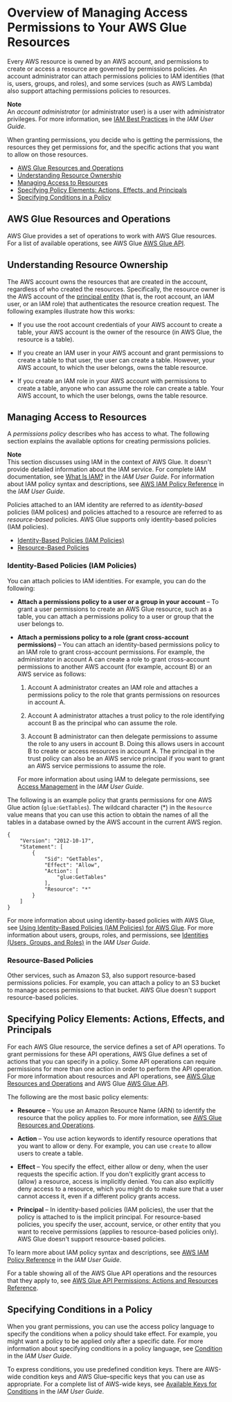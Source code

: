 # Overview of Managing Access Permissions to Your AWS Glue Resources<a name="access-control-overview"></a>

Every AWS resource is owned by an AWS account, and permissions to create or access a resource are governed by permissions policies\. An account administrator can attach permissions policies to IAM identities \(that is, users, groups, and roles\), and some services \(such as AWS Lambda\) also support attaching permissions policies to resources\. 

**Note**  
An *account administrator* \(or administrator user\) is a user with administrator privileges\. For more information, see [IAM Best Practices](http://docs.aws.amazon.com/IAM/latest/UserGuide/best-practices.html) in the *IAM User Guide*\.

When granting permissions, you decide who is getting the permissions, the resources they get permissions for, and the specific actions that you want to allow on those resources\.


+ [AWS Glue Resources and Operations](#access-control-resources)
+ [Understanding Resource Ownership](#access-control-resource-ownership)
+ [Managing Access to Resources](#access-control-manage-access-intro)
+ [Specifying Policy Elements: Actions, Effects, and Principals](#specify-policy-elements)
+ [Specifying Conditions in a Policy](#specifying-conditions-overview)

## AWS Glue Resources and Operations<a name="access-control-resources"></a>

AWS Glue provides a set of operations to work with AWS Glue resources\. For a list of available operations, see AWS Glue [AWS Glue API](aws-glue-api.md)\.

## Understanding Resource Ownership<a name="access-control-resource-ownership"></a>

The AWS account owns the resources that are created in the account, regardless of who created the resources\. Specifically, the resource owner is the AWS account of the [principal entity](http://docs.aws.amazon.com/IAM/latest/UserGuide/id_roles_terms-and-concepts.html) \(that is, the root account, an IAM user, or an IAM role\) that authenticates the resource creation request\. The following examples illustrate how this works:

+ If you use the root account credentials of your AWS account to create a table, your AWS account is the owner of the resource \(in AWS Glue, the resource is a table\)\.

+ If you create an IAM user in your AWS account and grant permissions to create a table to that user, the user can create a table\. However, your AWS account, to which the user belongs, owns the table resource\.

+ If you create an IAM role in your AWS account with permissions to create a table, anyone who can assume the role can create a table\. Your AWS account, to which the user belongs, owns the table resource\. 

## Managing Access to Resources<a name="access-control-manage-access-intro"></a>

A *permissions policy* describes who has access to what\. The following section explains the available options for creating permissions policies\.

**Note**  
This section discusses using IAM in the context of AWS Glue\. It doesn't provide detailed information about the IAM service\. For complete IAM documentation, see [What Is IAM?](http://docs.aws.amazon.com/IAM/latest/UserGuide/introduction.html) in the *IAM User Guide*\. For information about IAM policy syntax and descriptions, see [AWS IAM Policy Reference](http://docs.aws.amazon.com/IAM/latest/UserGuide/reference_policies.html) in the *IAM User Guide*\.

Policies attached to an IAM identity are referred to as *identity\-based* policies \(IAM polices\) and policies attached to a resource are referred to as *resource\-based* policies\. AWS Glue supports only identity\-based policies \(IAM policies\)\.


+ [Identity\-Based Policies \(IAM Policies\)](#access-control-manage-access-identity-based)
+ [Resource\-Based Policies](#access-control-manage-access-resource-based)

### Identity\-Based Policies \(IAM Policies\)<a name="access-control-manage-access-identity-based"></a>

You can attach policies to IAM identities\. For example, you can do the following:

+ **Attach a permissions policy to a user or a group in your account** – To grant a user permissions to create an AWS Glue resource, such as a table, you can attach a permissions policy to a user or group that the user belongs to\.

+ **Attach a permissions policy to a role \(grant cross\-account permissions\)** – You can attach an identity\-based permissions policy to an IAM role to grant cross\-account permissions\. For example, the administrator in account A can create a role to grant cross\-account permissions to another AWS account \(for example, account B\) or an AWS service as follows:

  1. Account A administrator creates an IAM role and attaches a permissions policy to the role that grants permissions on resources in account A\.

  1. Account A administrator attaches a trust policy to the role identifying account B as the principal who can assume the role\. 

  1. Account B administrator can then delegate permissions to assume the role to any users in account B\. Doing this allows users in account B to create or access resources in account A\. The principal in the trust policy can also be an AWS service principal if you want to grant an AWS service permissions to assume the role\.

  For more information about using IAM to delegate permissions, see [Access Management](http://docs.aws.amazon.com/IAM/latest/UserGuide/access.html) in the *IAM User Guide*\.

The following is an example policy that grants permissions for one AWS Glue action \(`glue:GetTables`\)\. The wildcard character \(\*\) in the `Resource` value means that you can use this action to obtain the names of all the tables in a database owned by the AWS account in the current AWS region\.

```
{
    "Version": "2012-10-17",
    "Statement": [
        {
            "Sid": "GetTables",
            "Effect": "Allow",
            "Action": [
                "glue:GetTables"
            ],
            "Resource": "*"
        }
    ]
}
```

For more information about using identity\-based policies with AWS Glue, see [Using Identity\-Based Policies \(IAM Policies\) for AWS Glue](using-identity-based-policies.md)\. For more information about users, groups, roles, and permissions, see [Identities \(Users, Groups, and Roles\)](http://docs.aws.amazon.com/IAM/latest/UserGuide/id.html) in the *IAM User Guide*\. 

### Resource\-Based Policies<a name="access-control-manage-access-resource-based"></a>

Other services, such as Amazon S3, also support resource\-based permissions policies\. For example, you can attach a policy to an S3 bucket to manage access permissions to that bucket\. AWS Glue doesn't support resource\-based policies\.

## Specifying Policy Elements: Actions, Effects, and Principals<a name="specify-policy-elements"></a>

For each AWS Glue resource, the service defines a set of API operations\. To grant permissions for these API operations, AWS Glue defines a set of actions that you can specify in a policy\. Some API operations can require permissions for more than one action in order to perform the API operation\. For more information about resources and API operations, see [AWS Glue Resources and Operations](#access-control-resources) and AWS Glue [AWS Glue API](aws-glue-api.md)\.

The following are the most basic policy elements:

+ **Resource** – You use an Amazon Resource Name \(ARN\) to identify the resource that the policy applies to\. For more information, see [AWS Glue Resources and Operations](#access-control-resources)\.

+ **Action** – You use action keywords to identify resource operations that you want to allow or deny\. For example, you can use `create` to allow users to create a table\.

+ **Effect** – You specify the effect, either allow or deny, when the user requests the specific action\. If you don't explicitly grant access to \(allow\) a resource, access is implicitly denied\. You can also explicitly deny access to a resource, which you might do to make sure that a user cannot access it, even if a different policy grants access\.

+ **Principal** – In identity\-based policies \(IAM policies\), the user that the policy is attached to is the implicit principal\. For resource\-based policies, you specify the user, account, service, or other entity that you want to receive permissions \(applies to resource\-based policies only\)\. AWS Glue doesn't support resource\-based policies\.

To learn more about IAM policy syntax and descriptions, see [AWS IAM Policy Reference](http://docs.aws.amazon.com/IAM/latest/UserGuide/reference_policies.html) in the *IAM User Guide*\.

For a table showing all of the AWS Glue API operations and the resources that they apply to, see [AWS Glue API Permissions: Actions and Resources Reference](api-permissions-reference.md)\.

## Specifying Conditions in a Policy<a name="specifying-conditions-overview"></a>

When you grant permissions, you can use the access policy language to specify the conditions when a policy should take effect\. For example, you might want a policy to be applied only after a specific date\. For more information about specifying conditions in a policy language, see [Condition](http://docs.aws.amazon.com/IAM/latest/UserGuide/reference_policies_elements.html#Condition) in the *IAM User Guide*\.

To express conditions, you use predefined condition keys\. There are AWS\-wide condition keys and AWS Glue–specific keys that you can use as appropriate\. For a complete list of AWS\-wide keys, see [Available Keys for Conditions](http://docs.aws.amazon.com/IAM/latest/UserGuide/reference_policies_elements.html#AvailableKeys) in the *IAM User Guide*\.  